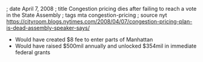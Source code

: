 ; date April 7, 2008
; title Congestion pricing dies after failing to reach a vote in the State Assembly
; tags mta congestion-pricing
; source nyt https://cityroom.blogs.nytimes.com/2008/04/07/congestion-pricing-plan-is-dead-assembly-speaker-says/

- Would have created $8 fee to enter parts of Manhattan
- Would have raised $500mil annually and unlocked $354mil in immediate federal grants 
